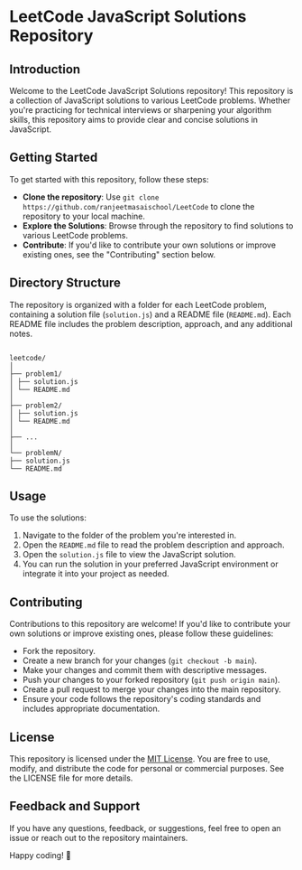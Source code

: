 # LeetCode JavaScript Solutions Repository

## Introduction

Welcome to the LeetCode JavaScript Solutions repository! This repository is a collection of JavaScript solutions to various LeetCode problems. Whether you're practicing for technical interviews or sharpening your algorithm skills, this repository aims to provide clear and concise solutions in JavaScript.

## Getting Started

To get started with this repository, follow these steps:

- **Clone the repository**: Use `git clone https://github.com/ranjeetmasaischool/LeetCode` to clone the repository to your local machine.
- **Explore the Solutions**: Browse through the repository to find solutions to various LeetCode problems.
- **Contribute**: If you'd like to contribute your own solutions or improve existing ones, see the "Contributing" section below.

## Directory Structure

The repository is organized with a folder for each LeetCode problem, containing a solution file (`solution.js`) and a README file (`README.md`). Each README file includes the problem description, approach, and any additional notes.

```

leetcode/
│
├── problem1/
│ ├── solution.js
│ └── README.md
│
├── problem2/
│ ├── solution.js
│ └── README.md
│
├── ...
│
└── problemN/
├── solution.js
└── README.md
```

## Usage

To use the solutions:

1. Navigate to the folder of the problem you're interested in.
2. Open the `README.md` file to read the problem description and approach.
3. Open the `solution.js` file to view the JavaScript solution.
4. You can run the solution in your preferred JavaScript environment or integrate it into your project as needed.

## Contributing

Contributions to this repository are welcome! If you'd like to contribute your own solutions or improve existing ones, please follow these guidelines:

- Fork the repository.
- Create a new branch for your changes (`git checkout -b main`).
- Make your changes and commit them with descriptive messages.
- Push your changes to your forked repository (`git push origin main`).
- Create a pull request to merge your changes into the main repository.
- Ensure your code follows the repository's coding standards and includes appropriate documentation.

## License

This repository is licensed under the [MIT License](LICENSE.md). You are free to use, modify, and distribute the code for personal or commercial purposes. See the LICENSE file for more details.

## Feedback and Support

If you have any questions, feedback, or suggestions, feel free to open an issue or reach out to the repository maintainers.

Happy coding! 🚀
